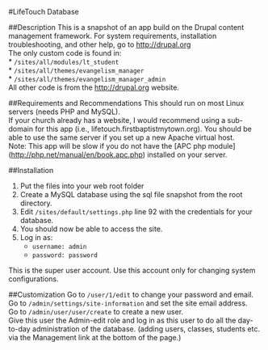 #LifeTouch Database

##Description
This is a snapshot of an app build on the Drupal content management framework. For system requirements, installation troubleshooting, and other help, go to http://drupal.org  
The only custom code is found in:  
    * `/sites/all/modules/lt_student`  
    * `/sites/all/themes/evangelism_manager`  
    * `/sites/all/themes/evangelism_manager_admin`  
All other code is from the http://drupal.org website.

##Requirements and Recommendations
This should run on most Linux servers (needs PHP and MySQL).  
If your church already has a website, I would recommend using a sub-domain for this app (i.e., lifetouch.firstbaptistmytown.org). You should be able to use the same server if you set up a new Apache virtual host.  
Note: This app will be slow if you do not have the [APC php module] (http://php.net/manual/en/book.apc.php) installed on your server.  

##Installation
1. Put the files into your web root folder
2. Create a MySQL database using the sql file snapshot from the root directory.
3. Edit `/sites/default/settings.php` line 92 with the credentials for your database.
4. You should now be able to access the site.
5. Log in as:  
    * `username: admin`  
    * `password: password`  

This is the super user account. Use this account only for changing system configurations.

##Customization
Go to `/user/1/edit` to change your password and email.  
Go to `/admin/settings/site-information` and set the site email address.  
Go to `/admin/user/user/create` to create a new user.  
Give this user the Admin-edit role and log in as this user to do all the day-to-day administration of the database. (adding users, classes, students etc. via the Management link at the bottom of the page.)